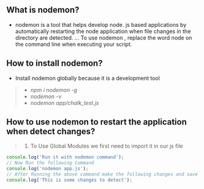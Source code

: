 ## What is nodemon?
* nodemon is a tool that helps develop node. js based applications by automatically restarting the node application when file changes in the directory are detected. ... To use nodemon , replace the word node on the command line when executing your script.
## How to install nodemon?
* Install nodemon globally because it is a development tool
> * <span style="color='blue'"> *npm i nodemon -g* <span>
> * <span style="color='blue'"> *nodemon -v* <span>
> * <span style="color='blue'"> *nodemon app/chalk_test.js* <span>
## How to use nodemon to restart the application when detect changes?
> 1. To Use Global Modules we first need to import it in our js file
```javascript
console.log('Run it with nodemon command');
// Now Run the following Command
console.log('nodemon app.js');
// After Running the above command make the following changes and save
console.log('This is some changes to detect');
```